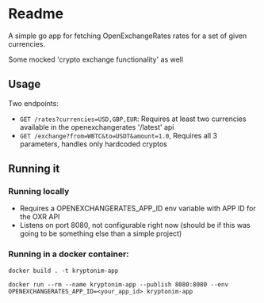 # Readme

A simple go app for fetching OpenExchangeRates rates for a set of given currencies.

Some mocked 'crypto exchange functionality' as well

## Usage

Two endpoints:

- `GET /rates?currencies=USD,GBP,EUR`: Requires at least two currencies available in the openexchangerates '/latest' api
- `GET /exchange?from=WBTC&to=USDT&amount=1.0`, Requires all 3 parameters, handles only hardcoded cryptos

## Running it

### Running locally

- Requires a OPENEXCHANGERATES_APP_ID env variable with APP ID for the OXR API
- Listens on port 8080, not configurable right now (should be if this was going to be something else than a simple project)

### Running in a docker container:

`docker build . -t kryptonim-app`

`docker run --rm --name kryptonim-app --publish 8080:8080 --env OPENEXCHANGERATES_APP_ID=<your_app_id> kryptonim-app`
